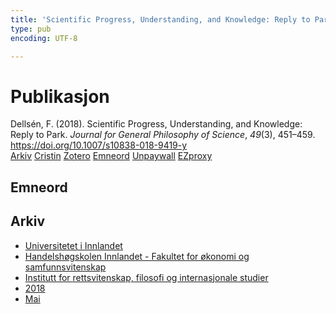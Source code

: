 ```yaml
---
title: 'Scientific Progress, Understanding, and Knowledge: Reply to Park'
type: pub
encoding: UTF-8

---
```

<h1>Publikasjon</h1>
<article id="csl-bib-container-TF3XLFMS" class="csl-bib-container">
  <div class="csl-bib-body"> <div class="csl-entry">Dellsén, F. (2018). Scientific Progress, Understanding, and Knowledge: Reply to Park. <i>Journal for General Philosophy of Science</i>, <i>49</i>(3), 451–459. <a href="https://doi.org/10.1007/s10838-018-9419-y">https://doi.org/10.1007/s10838-018-9419-y</a></div> </div>
  <div class="csl-bib-buttons">
    <a href="#taxonomy-article-TF3XLFMS" alt="archive" class="csl-bib-button">Arkiv</a>
    <a href="https://app.cristin.no/results/show.jsf?id=1587443" alt="Cristin" class="csl-bib-button">Cristin</a>
    <a href="http://zotero.org/groups/5881554/items/TF3XLFMS" alt="Zotero" class="csl-bib-button">Zotero</a>
    <a href="#keywords-article-TF3XLFMS" alt="keywords" class="csl-bib-button">Emneord</a>
    <a href="http://philsci-archive.pitt.edu/15532/1/Reply%20to%20Park%20JGPS%20Preprint.pdf" alt="Unpaywall" class="csl-bib-button">Unpaywall</a>
    <a href="http://philsci-archive.pitt.edu/15532/1/Reply%20to%20Park%20JGPS%20Preprint.pdf" alt="EZproxy" class="csl-bib-button">EZproxy</a>
  </div>
  <div id="csl-bib-meta-container-TF3XLFMS"></div>
</article>
<div id="csl-bib-meta-TF3XLFMS" class="csl-bib-meta">
  <article id="keywords-article-TF3XLFMS" class="keywords-article">
    <h1>Emneord</h1>
    
  </article>
  <article id="taxonomy-article-TF3XLFMS" class="taxonomy-article">
    <h1>Arkiv</h1>
    <ul>
      <li><a href="{{< params subfolder >}}nn/archive/?key=3DCRN523">Universitetet i Innlandet</a></li>
      <li><a href="{{< params subfolder >}}nn/archive/?key=DU8Q9LN9">Handelshøgskolen Innlandet - Fakultet for økonomi og samfunnsvitenskap</a></li>
      <li><a href="{{< params subfolder >}}nn/archive/?key=ITYAG68H">Institutt for rettsvitenskap, filosofi og internasjonale studier</a></li>
      <li><a href="{{< params subfolder >}}nn/archive/?key=U76UGHNS">2018</a></li>
      <li><a href="{{< params subfolder >}}nn/archive/?key=WI42XCQH">Mai</a></li>
    </ul>
  </article>
</div>
